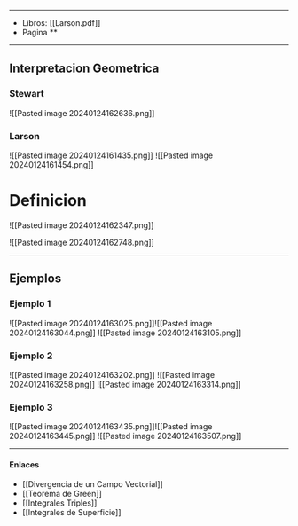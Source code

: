 
---
- Libros: [[Larson.pdf]]
- Pagina **
---

## Interpretacion Geometrica

### Stewart

![[Pasted image 20240124162636.png]]


### Larson

![[Pasted image 20240124161435.png]]
![[Pasted image 20240124161454.png]]

# Definicion

![[Pasted image 20240124162347.png]]

![[Pasted image 20240124162748.png]]

---
## Ejemplos
### Ejemplo 1
![[Pasted image 20240124163025.png]]![[Pasted image 20240124163044.png]]
![[Pasted image 20240124163105.png]]


### Ejemplo 2

![[Pasted image 20240124163202.png]]
![[Pasted image 20240124163258.png]]
![[Pasted image 20240124163314.png]]

### Ejemplo 3

![[Pasted image 20240124163435.png]]![[Pasted image 20240124163445.png]]
![[Pasted image 20240124163507.png]]


---

#### Enlaces
- [[Divergencia de un Campo Vectorial]]
- [[Teorema de Green]]
- [[Integrales Triples]]
- [[Integrales de Superficie]]